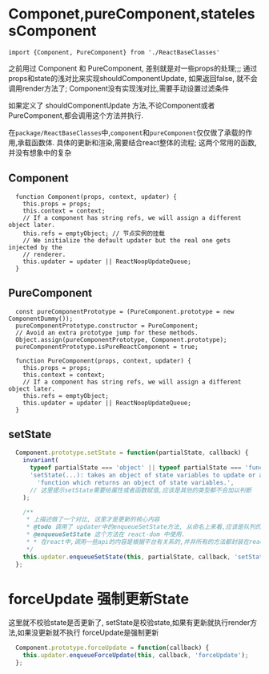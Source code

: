 
# Componet,pureComponent,statelessComponent

`import {Component, PureComponent} from './ReactBaseClasses'`

之前用过 Component 和 PureComponent, 差别就是对一些props的处理;;;
通过props和state的浅对比来实现shouldComponentUpdate, 如果返回false, 就不会调用render方法了;
Component没有实现浅对比,需要手动设置过滤条件

如果定义了 shouldComponentUpdate 方法,不论Component或者PureComponent,都会调用这个方法并执行.

在`package/ReactBaseClasses`中,`component`和`pureComponent`仅仅做了承载的作用,承载函数体.
具体的更新和渲染,需要结合react整体的流程; 这两个常用的函数, 并没有想象中的复杂

## Component
```JSX
  function Component(props, context, updater) {
    this.props = props;
    this.context = context;
    // If a component has string refs, we will assign a different object later.
    this.refs = emptyObject; // 节点实例的挂载
    // We initialize the default updater but the real one gets injected by the
    // renderer.
    this.updater = updater || ReactNoopUpdateQueue;
  }
```

## PureComponent
```JSX
  const pureComponentPrototype = (PureComponent.prototype = new ComponentDummy());
  pureComponentPrototype.constructor = PureComponent;
  // Avoid an extra prototype jump for these methods.
  Object.assign(pureComponentPrototype, Component.prototype);
  pureComponentPrototype.isPureReactComponent = true;

  function PureComponent(props, context, updater) {
    this.props = props;
    this.context = context;
    // If a component has string refs, we will assign a different object later.
    this.refs = emptyObject;
    this.updater = updater || ReactNoopUpdateQueue;
  }
```

## setState
```jsx
  Component.prototype.setState = function(partialState, callback) {
    invariant(
      typeof partialState === 'object' || typeof partialState === 'function' || partialState == null,
      'setState(...): takes an object of state variables to update or a ' +
        'function which returns an object of state variables.',
      // 这里提示setState需要给属性或者函数赋值,应该是其他的类型都不会加以判断
    );

    /**
     * 上描述做了一个对比, 这里才是更新的核心内容
     * @todo 调用了 updater中的enqueueSetState方法, 从命名上来看,应该是队列的更新state方法; 这里可能是需要区分原生合成事件
     * @enqueueSetState 这个方法在 react-dom 中使用.
     * * 在react中,调用一些api的内容是根据平台有关系的,并非所有的方法都封装在react中
     */
    this.updater.enqueueSetState(this, partialState, callback, 'setState');
  };
```

# forceUpdate 强制更新State
这里就不校验state是否更新了, setState是校验state,如果有更新就执行render方法,如果没更新就不执行
forceUpdate是强制更新
```jsx
  Component.prototype.forceUpdate = function(callback) {
    this.updater.enqueueForceUpdate(this, callback, 'forceUpdate');
  };
```
